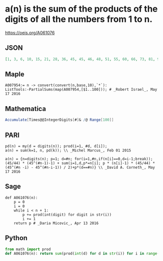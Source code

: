 # a\(n\) is the sum of the products of the digits of all the numbers from 1 to n\.
https://oeis.org/A061076
## JSON
```JSON
[1, 3, 6, 10, 15, 21, 28, 36, 45, 45, 46, 48, 51, 55, 60, 66, 73, 81, 90, 90, 92, 96, 102, 110, 120, 132, 146, 162, 180, 180, 183, 189, 198, 210, 225, 243, 264, 288, 315, 315, 319, 327, 339, 355, 375, 399, 427, 459, 495, 495, 500, 510, 525, 545, 570, 600, 635]
```
## Maple
```Maple
A007954:= n -> convert(convert(n,base,10),`*`):
ListTools:-PartialSums(map(A007954,[$1..100])); # _Robert Israel_, May 17 2016
```
## Mathematica
```Mathematica
Accumulate[Times@@IntegerDigits[#]& /@ Range[100]]
```
## PARI
```PARI
pd(n) = my(d = digits(n)); prod(i=1, #d, d[i]);
a(n) = sum(k=1, n, pd(k)); \\ _Michel Marcus_, Feb 01 2015
```
```PARI
a(n) = {n=digits(n); p=1; d=#n; for(i=1,#n,if(n[i]==0,d=i-1;break));
(45/44) * (45^(#n-1)-1) + sum(i=1,d,p*=n[i]; p * (n[i]-1) * (45/44) * (45^(#n -i) - 45^(#n-i-1)) / 2)+p*(d==#n)} \\ _David A. Corneth_, May 17 2016
```
## Sage
```Sage
def A061076(n):
    p = 0
    i = 0
    while i < n + 1:
        p += prod(int(digit) for digit in str(i))
        i += 1
    return p # _Daria Micovic_, Apr 13 2016
```
## Python
```Python
from math import prod
def A061076(n): return sum(prod(int(d) for d in str(i)) for i in range(1,n+1)) # _Chai Wah Wu_, Mar 21 2022
```
